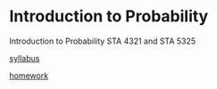 # Introduction to Probability

Introduction to Probability STA 4321 and STA 5325

[syllabus](./syllabus.html)

[homework](./homework.html)